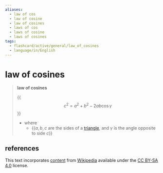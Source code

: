 ```yaml
---
aliases:
  - law of cos
  - law of cosine
  - law of cosines
  - laws of cos
  - laws of cosine
  - laws of cosines
tags:
  - flashcard/active/general/law_of_cosines
  - language/in/English
---
```


# law of cosines

> __law of cosines__
>
> {{$$c^2 = a^2 + b^2 - 2 a b \cos \gamma$$}}
>
> - where
>   - {{$a, b, c$ are the sides of a [triangle](triangle.md), and $\gamma$ is the angle opposite to side $c$}} <!--SR:!2026-02-16,545,310!2024-11-01,236,330-->

## references

This text incorporates [content](https://en.wikipedia.org/wiki/law_of_cosines) from [Wikipedia](Wikipedia.md) available under the [CC BY-SA 4.0](https://creativecommons.org/licenses/by-sa/4.0/) license.
